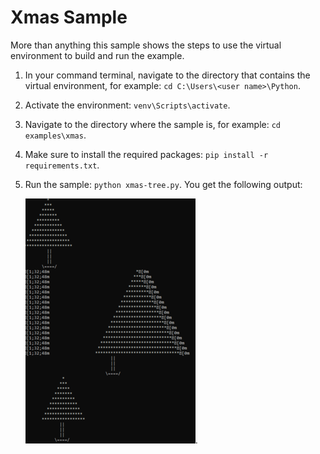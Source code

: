 # Xmas Sample
More than anything this sample shows the steps to use the virtual environment to build and run the example.

1. In your command terminal, navigate to the directory that contains the virtual environment, for example: `cd C:\Users\<user name>\Python`.
1. Activate the environment: `venv\Scripts\activate`.
1. Navigate to the directory where the sample is, for example: `cd examples\xmas`.
1. Make sure to install the required packages:
`pip install -r requirements.txt`.
1. Run the sample: `python xmas-tree.py`.
You get the following output:

    ![xmas-tree](../../../Media/Python/env/xmas-tree.PNG).